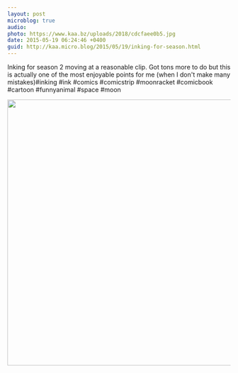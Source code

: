 ```yaml
---
layout: post
microblog: true
audio: 
photo: https://www.kaa.bz/uploads/2018/cdcfaee0b5.jpg
date: 2015-05-19 06:24:46 +0400
guid: http://kaa.micro.blog/2015/05/19/inking-for-season.html
---
```

Inking for season 2 moving at a reasonable clip. Got tons more to do but this is actually one of the most enjoyable points for me (when I don't make many mistakes)#inking #ink #comics #comicstrip #moonracket #comicbook #cartoon #funnyanimal #space #moon

<img src="https://www.kaa.bz/uploads/2018/cdcfaee0b5.jpg" width="600" height="600" />
